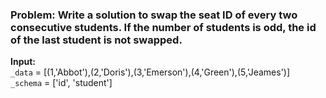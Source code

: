 ### Problem: Write a solution to swap the seat ID of every two consecutive students. If the number of students is odd, the id of the last student is not swapped.

**Input:**   
`_data` = [(1,'Abbot'),(2,'Doris'),(3,'Emerson'),(4,'Green'),(5,'Jeames')]  
`_schema` = ['id', 'student']